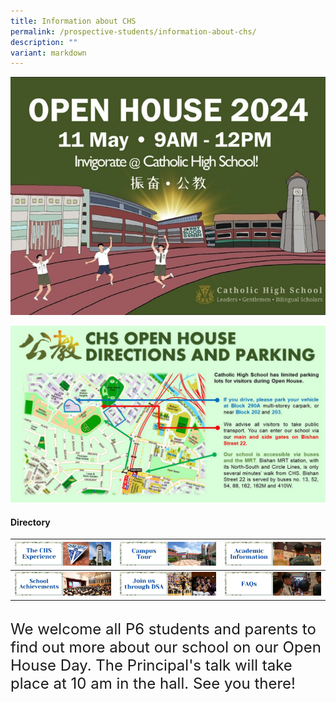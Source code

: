 ```yaml
---
title: Information about CHS
permalink: /prospective-students/information-about-chs/
description: ""
variant: markdown
---
```

![](/images/Open_House_2024_New_Pic.jpg)

![](/images/CHS_Direction_and_parking.jpg)

#### Directory



| [![](/images/oh2.png)](/chs-experience/) | [![](/images/oh3.png)](/about/Our-CHS-Campus/) | [![](/images/oh5.png)](/chs-academic-info/) |
| -------- | -------- | -------- |
| [![](/images/oh6.png)](/secondary/awards-and-achievements/academic-achievements/) | [![](/images/oh7.png)](/prospective-students/Sec-Admission/direct-school-admission/) | [![](/images/oh8.png)](/secondary/faqs/)|

<br>
<font size="5">We welcome all P6 students and parents to find out more about our school on our Open House Day. The Principal's talk will take place at 10 am in the hall.  See you there!</font>
